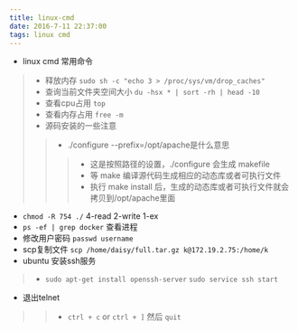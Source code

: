 ```yaml
---
title: linux-cmd
date: 2016-7-11 22:37:00
tags: linux cmd
---
```

- linux cmd 常用命令
>- 释放内存 `sudo sh -c "echo 3 > /proc/sys/vm/drop_caches"` 
>- 查询当前文件夹空间大小 `du -hsx * | sort -rh | head -10` 
>- 查看cpu占用 `top` 
>- 查看内存占用 `free -m` 
>- 源码安装的一些注意
>>- ./configure --prefix=/opt/apache是什么意思
>>>- 这是按照路径的设置，./configure 会生成 makefile
>>>- 等 make 编译源代码生成相应的动态库或者可执行文件
>>>- 执行 make install 后，生成的动态库或者可执行文件就会拷贝到/opt/apache里面
- `chmod -R 754 ./` 4-read 2-write 1-ex
- `ps -ef | grep docker` 查看进程
- 修改用户密码 `passwd username` 
- scp复制文件 `scp /home/daisy/full.tar.gz k@172.19.2.75:/home/k` 
- ubuntu 安装ssh服务 
>- `sudo apt-get install openssh-server` `sudo service ssh start` 
- 退出telnet
>>- `ctrl + c` or `ctrl + ]` 然后 `quit`